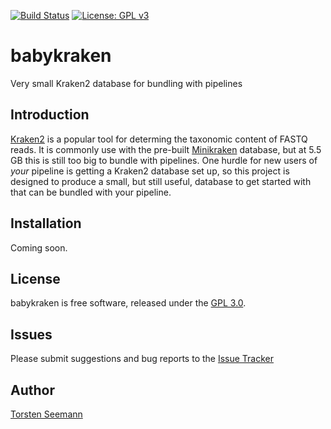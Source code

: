 [![Build Status](https://travis-ci.org/tseemann/babykraken.svg?branch=master)](https://travis-ci.org/tseemann/babykraken)
[![License: GPL v3](https://img.shields.io/badge/License-GPL%20v3-blue.svg)](https://www.gnu.org/licenses/gpl-3.0)

# babykraken
Very small Kraken2 database for bundling with pipelines

## Introduction

[Kraken2](https://ccb.jhu.edu/software/kraken2/) is a popular tool
for determing the taxonomic content of FASTQ reads. It is commonly
use with the pre-built
[Minikraken](https://ccb.jhu.edu/software/kraken2/downloads.shtml)
database, but at 5.5 GB this is still too big to bundle with pipelines.
One hurdle for new users of _your_ pipeline is getting a Kraken2 database
set up, so this project is designed to produce a small, but still useful,
database to get started with that can be bundled with your pipeline.

## Installation

Coming soon.

## License

babykraken is free software, released under the
[GPL 3.0](https://raw.githubusercontent.com/tseemann/babykraken/master/LICENSE).

## Issues

Please submit suggestions and bug reports to the
[Issue Tracker](https://github.com/tseemann/babykraken/issues)

## Author

[Torsten Seemann](https://twitter.com/torstenseemann)
